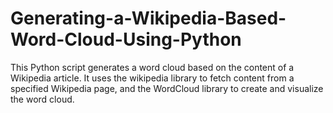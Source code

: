 # Generating-a-Wikipedia-Based-Word-Cloud-Using-Python
This Python script generates a word cloud based on the content of a Wikipedia article. It uses the wikipedia library to fetch content from a specified Wikipedia page, and the WordCloud library to create and visualize the word cloud.
